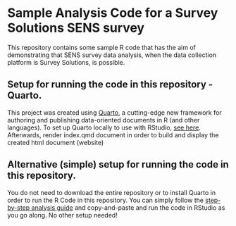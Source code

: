 # Sample Analysis Code for a Survey Solutions SENS survey
This repository contains some sample R code that has the aim of demonstrating that SENS survey data analysis, when the data collection platform is Survey Solutions, is possible. 

## Setup for running the code in this repository - Quarto.
This project was created using [Quarto](https://quarto.org), a cutting-edge new framework for authoring and publishing data-oriented documents in R (and other languages). To set up Quarto locally to use with RStudio, [see here](https://quarto.org/docs/get-started/hello/rstudio.html). Afterwards, render index.qmd document in order to build and display the created html document (website)

## Alternative (simple) setup for running the code in this repository.
You do not need to download the entire repository or to install Quarto in order to run the R Code in this repository. You can simply follow the [step-by-step analysis guide](https://gaguilar2015.github.io/SENS/) and copy-and-paste and run the code in RStudio as you go along. No other setup needed!
 
